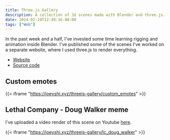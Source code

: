 ```yaml
---
title: Three.js Gallery 
description: A collection of 3d scenes made with Blender and three.js. 
date: 2024-02-19T12:49:16-08:00
tags: ["Web"]
---
```


In the past week and a half,
I've invested some time learning rigging and animation inside Blender.
I've published some of the scenes I've worked on a separate website,
where I used three.js to render everything.

- [Website](https://joeyshi.xyz/threejs-gallery)
- [Source code](https://github.com/joeyshi12/threejs-gallery)

## Custom emotes

{{< iframe "https://joeyshi.xyz/threejs-gallery/custom_emotes" >}}

## Lethal Company - Doug Walker meme

I've uploaded a video render of this scene on Youtube [here](https://www.youtube.com/watch?v=pljVS-0kRZo).

{{< iframe "https://joeyshi.xyz/threejs-gallery/lc_doug_walker" >}}
